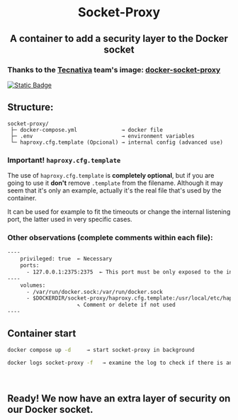 <h1>
  <p align="center" width="100%">
    Socket-Proxy
  </p> 
</h1>

<h2> 
  <p align="center" width="100%">
    A container to add a security layer to the Docker socket</br>
  </p>
</h2>

<h3>
  <p align="left" width="100%">
    Thanks to the <a href="https://github.com/Tecnativa">Tecnativa</a> team's image: <a href="https://github.com/Tecnativa/docker-socket-proxy">docker-socket-proxy</a>
  </p>
</h3>

[![Static Badge](https://img.shields.io/badge/lang-%F0%9F%87%AA%F0%9F%87%B8_es-blue?style=plastic)](README.es.md)

## Structure:

    socket-proxy/
     ├─ docker-compose.yml              → docker file
     ├─ .env                            → environment variables
     └─ haproxy.cfg.template (Opcional) → internal config (advanced use)

### Important! `haproxy.cfg.template`

The use of `haproxy.cfg.template` is **completely optional**, but if you are going to use it **don't** remove `.template` from the filename. Although it may seem that it's only an example, actually it's the real file that's used by the container.

It can be used for example to fit the timeouts or change the internal listening port, the latter used in very specific cases.

### Other observations (complete comments within each file):

```dockerfile
----
    privileged: true  ← Necessary
    ports:
      - 127.0.0.1:2375:2375  ← This port must be only exposed to the internal network
----
    volumes:
      - /var/run/docker.sock:/var/run/docker.sock
      - $DOCKERDIR/socket-proxy/haproxy.cfg.template:/usr/local/etc/haproxy/haproxy.cfg.template
                      ↖ Comment or delete if not used
----
```
>

## Container start

```bash
docker compose up -d     → start socket-proxy in background

docker logs socket-proxy -f   → examine the log to check if there is any issue (CTRL+c for exit)
```
</br>

## Ready! We now have an extra layer of security on our Docker socket.
